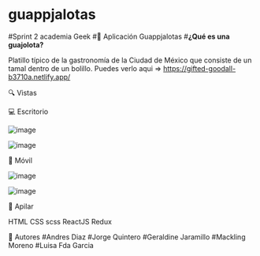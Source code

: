 # guappjalotas
#Sprint 2 academia Geek
#💎 Aplicación Guappjalotas 
#**¿Qué es una guajolota?**

Platillo típico de la gastronomía de la Ciudad de México que consiste de un tamal dentro de un bolillo.
Puedes verlo aqui => https://gifted-goodall-b3710a.netlify.app/

🔍 Vistas

💻 Escritorio

![image](https://user-images.githubusercontent.com/24297887/125392721-4d6e9d00-e36c-11eb-9cfa-5f7c3ac7022a.png)

![image](https://user-images.githubusercontent.com/24297887/125392103-34b1b780-e36b-11eb-8da8-a8f24091939f.png)



📱 Móvil

![image](https://user-images.githubusercontent.com/24297887/125392304-88bc9c00-e36b-11eb-8f8b-c0b50dbc4851.png)

![image](https://user-images.githubusercontent.com/24297887/125392432-c7eaed00-e36b-11eb-8dc1-8f06fe2ccb71.png)

📌 Apilar

HTML
CSS
scss
ReactJS
Redux

🌟 Autores
#Andres Diaz 
#Jorge Quintero 
#Geraldine Jaramillo
#Mackling Moreno 
#Luisa Fda Garcia
